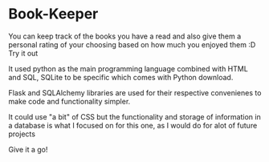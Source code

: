 # Book-Keeper
You can keep track of the books you have a read and also give them a personal rating of your choosing based on how much you enjoyed them :D Try it out

It used python as the main programming language combined with HTML and SQL, SQLite to be specific which comes with Python download. 

Flask and SQLAlchemy libraries are used for their respective convenienes to make code and functionality simpler.

It could use "a bit" of CSS but the functionality and storage of information in a database is what I focused on for this one, as I would do for alot of future projects

Give it a go!
